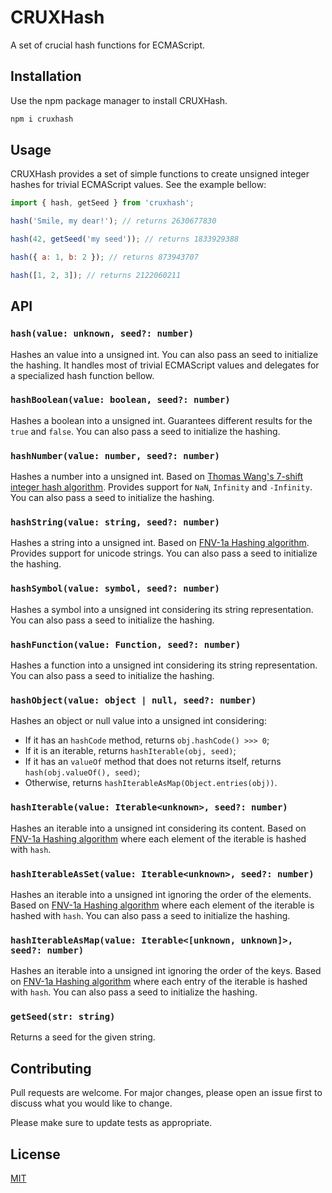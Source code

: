 # CRUXHash

A set of crucial hash functions for ECMAScript.

## Installation

Use the npm package manager to install CRUXHash.

```bash
npm i cruxhash
```

## Usage

CRUXHash provides a set of simple functions to create unsigned integer hashes
for trivial ECMAScript values. See the example bellow:

```js
import { hash, getSeed } from 'cruxhash';

hash('Smile, my dear!'); // returns 2630677830

hash(42, getSeed('my seed')); // returns 1833929388

hash({ a: 1, b: 2 }); // returns 873943707

hash([1, 2, 3]); // returns 2122060211
```

## API

### `hash(value: unknown, seed?: number)`

Hashes an value into a unsigned int. You can also pass an seed to initialize the
hashing. It handles most of trivial ECMAScript values and delegates for a
specialized hash function bellow.

### `hashBoolean(value: boolean, seed?: number)`

Hashes a boolean into a unsigned int. Guarantees different results for the
`true` and `false`. You can also pass a seed to initialize the hashing.

### `hashNumber(value: number, seed?: number)`

Hashes a number into a unsigned int. Based on
[Thomas Wang's 7-shift integer hash algorithm](http://burtleburtle.net/bob/hash/integer.html).
Provides support for `NaN`, `Infinity` and `-Infinity`. You can also pass a seed
to initialize the hashing.

### `hashString(value: string, seed?: number)`

Hashes a string into a unsigned int. Based on
[FNV-1a Hashing algorithm](http://www.isthe.com/chongo/tech/comp/fnv/index.html).
Provides support for unicode strings. You can also pass a seed to initialize the
hashing.

### `hashSymbol(value: symbol, seed?: number)`

Hashes a symbol into a unsigned int considering its string representation. You
can also pass a seed to initialize the hashing.

### `hashFunction(value: Function, seed?: number)`

Hashes a function into a unsigned int considering its string representation. You
can also pass a seed to initialize the hashing.

### `hashObject(value: object | null, seed?: number)`

Hashes an object or null value into a unsigned int considering:

- If it has an `hashCode` method, returns `obj.hashCode() >>> 0`;
- If it is an iterable, returns `hashIterable(obj, seed)`;
- If it has an `valueOf` method that does not returns itself, returns
  `hash(obj.valueOf(), seed)`;
- Otherwise, returns `hashIterableAsMap(Object.entries(obj))`.

### `hashIterable(value: Iterable<unknown>, seed?: number)`

Hashes an iterable into a unsigned int considering its content. Based on
[FNV-1a Hashing algorithm](http://www.isthe.com/chongo/tech/comp/fnv/index.html)
where each element of the iterable is hashed with `hash`.

### `hashIterableAsSet(value: Iterable<unknown>, seed?: number)`

Hashes an iterable into a unsigned int ignoring the order of the
elements. Based on
[FNV-1a Hashing algorithm](http://www.isthe.com/chongo/tech/comp/fnv/index.html)
where each element of the iterable is hashed with `hash`. You can also pass a
seed to initialize the hashing.

### `hashIterableAsMap(value: Iterable<[unknown, unknown]>, seed?: number)`

Hashes an iterable into a unsigned int ignoring the order of the keys. Based on
[FNV-1a Hashing algorithm](http://www.isthe.com/chongo/tech/comp/fnv/index.html)
where each entry of the iterable is hashed with `hash`. You can also pass a seed
to initialize the hashing.

### `getSeed(str: string)`

Returns a seed for the given string.

## Contributing

Pull requests are welcome. For major changes, please open an issue first to discuss what you would like to change.

Please make sure to update tests as appropriate.

## License

[MIT](https://maxroecker.mit-license.org/)
